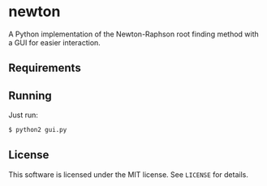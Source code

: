 # newton

A Python implementation of the Newton-Raphson root finding method with a GUI for easier interaction.

## Requirements

## Running

Just run:

```sh
$ python2 gui.py
```

## License

This software is licensed under the MIT license. See `LICENSE` for details.
